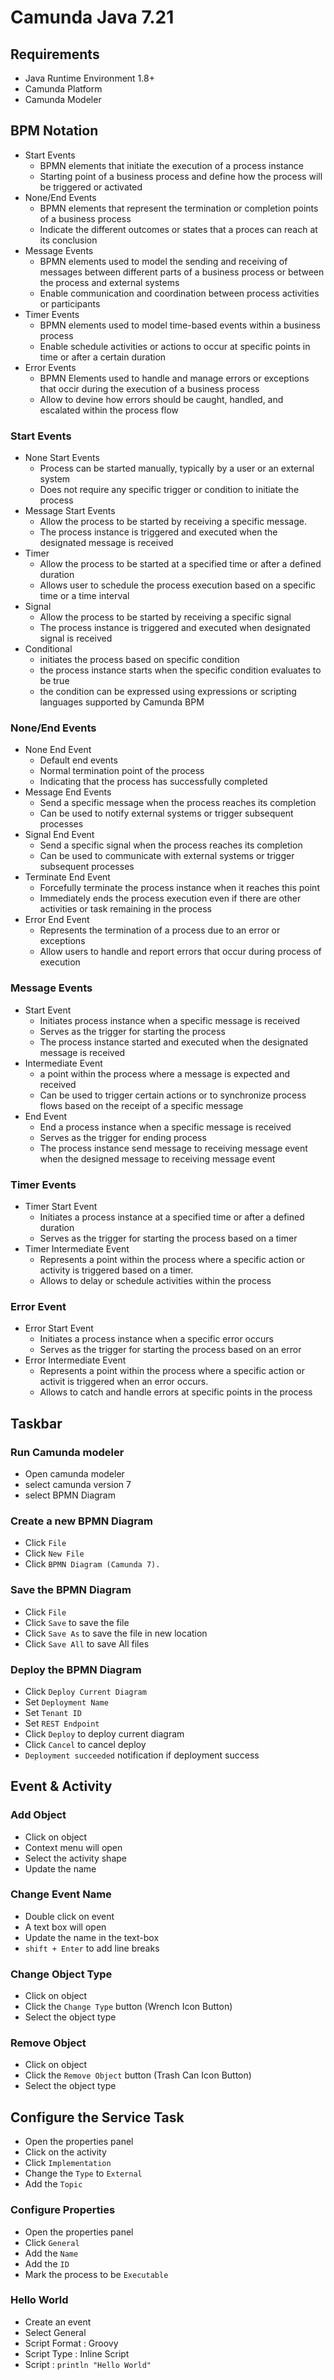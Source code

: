 # Camunda Java 7.21

## Requirements
- Java Runtime Environment 1.8+
- Camunda Platform
- Camunda Modeler

## BPM Notation
- Start Events
  - BPMN elements that initiate the execution of a process instance
  - Starting point of a business process and define how the process will be triggered or activated
- None/End Events
  - BPMN elements that represent the termination or completion points of a business process
  - Indicate the different outcomes or states that a proces can reach at its conclusion
- Message Events
  - BPMN elements used to model the sending and receiving of messages between different parts of a business process or between the process and external systems
  - Enable communication and coordination between process activities or participants
- Timer Events
  - BPMN elements used to model time-based events within a business process
  - Enable schedule activities or actions to occur at specific points in time or after a certain duration
- Error Events
  - BPMN Elements used to handle and manage errors or exceptions that occir during the execution of a business process
  - Allow to devine how errors should be caught, handled, and escalated within the process flow


### Start Events
- None Start Events
  - Process can be started manually, typically by a user or an external system
  - Does not require any specific trigger or condition to initiate the process
- Message Start Events 
  - Allow the process to be started by receiving a specific message.
  - The process instance is triggered and executed when the designated message is received
- Timer
  - Allow the process to be started at a specified time or after a defined duration
  - Allows user to schedule the process execution based on a specific time or a time interval
- Signal 
  - Allow the process to be started by receiving a specific signal
  - The process instance is triggered and executed when designated signal is received
- Conditional
  - initiates the process based on specific condition
  - the process instance starts when the specific condition evaluates to be true
  - the condition can be expressed using expressions or scripting languages supported by Camunda BPM

### None/End Events
- None End Event
  - Default end events
  - Normal termination point of the process
  - Indicating that the process has successfully completed
- Message End Events
  - Send a specific message when the process reaches its completion
  - Can be used to notify external systems or trigger subsequent processes
- Signal End Event
  - Send a specific signal when the process reaches its completion
  - Can be used to communicate with external systems or trigger subsequent processes
- Terminate End Event
  - Forcefully terminate the process instance when it reaches this point
  - Immediately ends the process execution even if there are other activities or task remaining in the process
- Error End Event
  - Represents the termination of a process due to an error or exceptions
  - Allow users to handle and report errors that occur during process of execution 

### Message Events
- Start Event
  - Initiates process instance when a specific message is received
  - Serves as the trigger for starting the process
  - The process instance started and executed when the designated message is received
- Intermediate Event
  - a point within the process where a message is expected and received
  - Can be used to trigger certain actions or to synchronize process flows based on the receipt of a specific message
- End Event
  - End a process instance when a specific message is received
  - Serves as the trigger for ending process
  - The process instance send message to receiving message event when the designed message to receiving message event

### Timer Events
- Timer Start Event
  - Initiates a process instance at a specified time or after a defined duration
  - Serves as the trigger for starting the process based on a timer
- Timer Intermediate Event
  - Represents a point within the process where a specific action or activity is triggered based on a timer.
  - Allows to delay or schedule activities within the process

### Error Event
- Error Start Event
  - Initiates a process instance when a specific error occurs
  - Serves as the trigger for starting the process based on an error
- Error Intermediate Event
  - Represents a point within the process where a specific action or activit is triggered when an error occurs.
  - Allows to catch and handle errors at specific points in the process

## Taskbar

### Run Camunda modeler
- Open camunda modeler
- select camunda version 7
- select BPMN Diagram

### Create a new BPMN Diagram
- Click `File`
- Click `New File`
- Click `BPMN Diagram (Camunda 7).`

### Save the BPMN Diagram
- Click `File`
- Click `Save` to save the file
- Click `Save As` to save the file in new location
- Click `Save All` to save All files

### Deploy the BPMN Diagram
- Click `Deploy Current Diagram`
- Set `Deployment Name`
- Set `Tenant ID`
- Set `REST Endpoint`
- Click `Deploy` to deploy current diagram
- Click `Cancel` to cancel deploy
- `Deployment succeeded` notification if deployment success

## Event & Activity

### Add Object
- Click on object
- Context menu will open
- Select the activity shape
- Update the name

### Change Event Name
- Double click on event
- A text box will open
- Update the name in the text-box
- `shift + Enter` to add line breaks

### Change Object Type
- Click on object
- Click the `Change Type` button (Wrench Icon Button)
- Select the object type

### Remove Object
- Click on object
- Click the `Remove Object` button (Trash Can Icon Button)
- Select the object type

## Configure the Service Task
- Open the properties panel
- Click on the activity
- Click `Implementation`
- Change the `Type` to `External`
- Add the `Topic`

### Configure Properties
- Open the properties panel
- Click `General`
- Add the `Name`
- Add the `ID`
- Mark the process to be `Executable`

### Hello World
- Create an event
- Select General
- Script Format : Groovy
- Script Type : Inline Script
- Script : `println "Hello World"`

